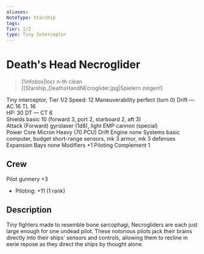 ```yaml
---
aliases: 
NoteType: Starship
tags: 
Tier: 1/2
type: Tiny Interceptor
---
```


# Death's Head Necroglider

> [!infobox|locr n-th clean
>  [[Starship_DeathsHandNEcroglider.jpg|Spielern zeigen!]
> 

Tiny interceptor, Tier 1/2
Speed: 12
Maneuverability perfect (turn 0)
Drift —  
AC 16
TL 16  
HP: 30
DT —
CT 6  
Shields basic 10 (forward 3, port 2, starboard 2, aft 3)  
Attack (Forward) gyrolaser (1d8), light EMP cannon (special)  
Power Core Micron Heavy (70 PCU)
Drift Engine none
Systems basic computer, budget short-range sensors, mk 3 armor, mk 3 defenses
Expansion Bays none
Modifiers +1 Piloting
Complement 1

## Crew

Pilot gunnery +3
  - Piloting: +11 (1 rank)

## Description

Tiny fighters made to resemble bone sarcophagi, Necrogliders are each just large enough for one undead pilot. These notorious pilots jack their brains directly into their ships’ sensors and controls, allowing them to recline in eerie repose as they direct the ships by thought alone.
